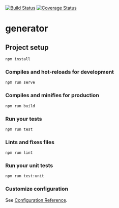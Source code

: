 [![Build Status](https://travis-ci.org/Orlayhemmy/phone-number-generator-vue.svg?branch=master)](https://travis-ci.org/Orlayhemmy/phone-number-generator-vue)
[![Coverage Status](https://coveralls.io/repos/github/Orlayhemmy/phone-number-generator-vue/badge.svg?branch=master)](https://coveralls.io/github/Orlayhemmy/phone-number-generator-vue?branch=master)

# generator

## Project setup
```
npm install
```

### Compiles and hot-reloads for development
```
npm run serve
```

### Compiles and minifies for production
```
npm run build
```

### Run your tests
```
npm run test
```

### Lints and fixes files
```
npm run lint
```

### Run your unit tests
```
npm run test:unit
```

### Customize configuration
See [Configuration Reference](https://cli.vuejs.org/config/).
